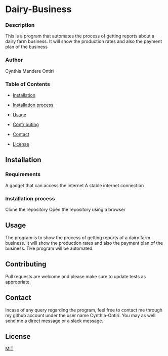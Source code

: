 # Dairy-Business
### Description
This is a program that automates the process of getting reports about a dairy farm  business. It will show the production rates and also the payment plan of the business
### Author
Cynthia Mandere Ontiri
### Table of Contents
- [Installation](#Installation)

- [Installation process](#Installation )

- [Usage](#Usage)

- [Contributing](#Contributing)

- [Contact](#Contact)

- [License](#License)


## Installation
### Requirements
A gadget that can access the internet
A stable internet connection

### Installation process
Clone the repository
Open the repository using a browser

## Usage

The program is to show the process of getting reports of a dairy farm  business. It will show the production rates and also the payment plan of the business. THe program will be automated.

## Contributing
Pull requests are welcome and please make sure to update tests as appropriate.

## Contact
Incase of any query regarding the program, feel free to contact me through my github account under the user name Cynthia-Ontiri. You may as well send me a direct message or a slack message.


## License
[MIT](https://choosealicense.com/licenses/mit/)
